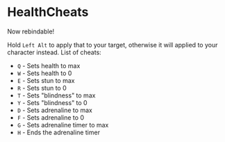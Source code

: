 # HealthCheats
Now rebindable!

Hold `Left Alt` to apply that to your target, otherwise it will applied to your character instead.
List of cheats:
- `Q` - Sets health to max
- `W` - Sets health to 0
- `E` - Sets stun to max
- `R` - Sets stun to 0
- `T` - Sets "blindness" to max
- `Y` - Sets "blindness" to 0
- `D` - Sets adrenaline to max
- `F` - Sets adrenaline to 0
- `G` - Sets adrenaline timer to max
- `H` - Ends the adrenaline timer